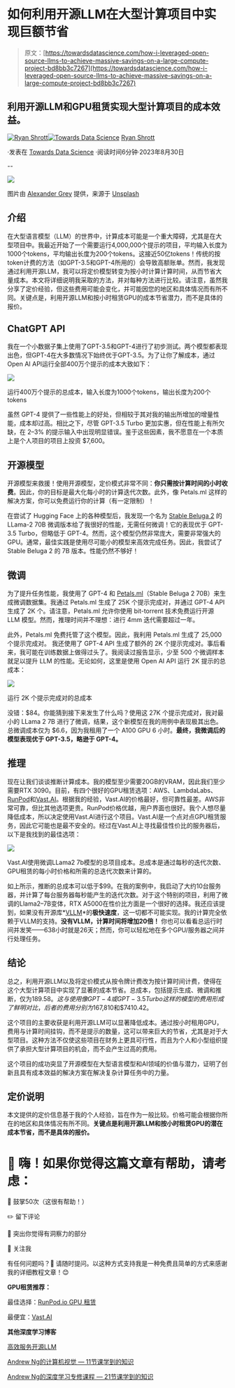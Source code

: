 # 如何利用开源LLM在大型计算项目中实现巨额节省

> 原文：[https://towardsdatascience.com/how-i-leveraged-open-source-llms-to-achieve-massive-savings-on-a-large-compute-project-bd8bb3c7267](https://towardsdatascience.com/how-i-leveraged-open-source-llms-to-achieve-massive-savings-on-a-large-compute-project-bd8bb3c7267)

## 利用开源LLM和GPU租赁实现大型计算项目的成本效益。

[](https://medium.com/@ryanshrott?source=post_page-----bd8bb3c7267--------------------------------)[![Ryan Shrott](../Images/186524066383b4b02c994692aebb3ea5.png)](https://medium.com/@ryanshrott?source=post_page-----bd8bb3c7267--------------------------------)[](https://towardsdatascience.com/?source=post_page-----bd8bb3c7267--------------------------------)[![Towards Data Science](../Images/a6ff2676ffcc0c7aad8aaf1d79379785.png)](https://towardsdatascience.com/?source=post_page-----bd8bb3c7267--------------------------------) [Ryan Shrott](https://medium.com/@ryanshrott?source=post_page-----bd8bb3c7267--------------------------------)

·发表在 [Towards Data Science](https://towardsdatascience.com/?source=post_page-----bd8bb3c7267--------------------------------) ·阅读时间6分钟·2023年8月30日

--

![](../Images/83382f63b21df0de2b0d47d33ad7212d.png)

图片由 [Alexander Grey](https://unsplash.com/@sharonmccutcheon?utm_source=medium&utm_medium=referral) 提供，来源于 [Unsplash](https://unsplash.com/?utm_source=medium&utm_medium=referral)

## 介绍

在大型语言模型（LLM）的世界中，计算成本可能是一个重大障碍，尤其是在大型项目中。我最近开始了一个需要运行4,000,000个提示的项目，平均输入长度为1000个tokens，平均输出长度为200个tokens。这接近50亿tokens！传统的按token计费的方法（如GPT-3.5和GPT-4所用的）会导致高额账单。然而，我发现通过利用开源LLM，我可以将定价模型转变为按小时计算计算时间，从而节省大量成本。本文将详细说明我采取的方法，并对每种方法进行比较。请注意，虽然我分享了定价经验，但这些费用可能会变化，并可能因您的地区和具体情况而有所不同。关键点是，利用开源LLM和按小时租赁GPU的成本节省潜力，而不是具体的报价。

## ChatGPT API

我在一个小数据子集上使用了GPT-3.5和GPT-4进行了初步测试。两个模型都表现出色，但GPT-4在大多数情况下始终优于GPT-3.5。为了让你了解成本，通过Open AI API运行全部400万个提示的成本大致如下：

![](../Images/35209c957d0dc0f7f6be806ff60f6cd8.png)

运行400万个提示的总成本，输入长度为1000个tokens，输出长度为200个tokens

虽然 GPT-4 提供了一些性能上的好处，但相较于其对我的输出所增加的增量性能，成本却过高。相比之下，尽管 GPT-3.5 Turbo 更加实惠，但在性能上有所欠缺，在 2–3% 的提示输入中出现明显错误。鉴于这些因素，我不愿意在一个本质上是个人项目的项目上投资 $7,600。

## 开源模型

开源模型来救援！使用开源模型，定价模式非常不同：**你只需按计算时间的小时收费**。因此，你的目标是最大化每小时的计算迭代次数。此外，像 Petals.ml 这样的解决方案，你可以免费运行你的计算（有一定限制）！

在尝试了 Hugging Face 上的各种模型后，我发现一个名为 [Stable Beluga 2](https://huggingface.co/stabilityai/StableBeluga2) 的 LLama-2 70B 微调版本给了我很好的性能，无需任何微调！它的表现优于 GPT-3.5 Turbo，但略低于 GPT-4。然而，这个模型仍然非常庞大，需要非常强大的 GPU。通常，最佳实践是使用尽可能小的模型来高效完成任务。因此，我尝试了 Stable Beluga 2 的 7B 版本。性能仍然不够好！

## 微调

为了提升任务性能，我使用了 GPT-4 和 [Petals.ml](https://github.com/bigscience-workshop/petals)（Stable Beluga 2 70B）来生成微调数据集。我通过 Petals.ml 生成了 25K 个提示完成对，并通过 GPT-4 API 生成了 2K 个。请注意，Petals.ml 允许你使用 bit-torrent 技术免费运行开源 LLM 模型。然而，推理时间并不理想：进行 4mm 迭代需要超过一年。

此外，Petals.ml 免费托管了这个模型。因此，我利用 Petals.ml 生成了 25,000 个提示完成对。 我还使用了 GPT-4 API 生成了额外的 2K 个提示完成对。事后看来，我可能在训练数据上做得过头了。我阅读过报告显示，少至 500 个微调样本就足以提升 LLM 的性能。无论如何，这里是使用 Open AI API 运行 2K 提示的总成本：

![](../Images/80c052ebe7c81d606c55085777984208.png)

运行 2K 个提示完成对的总成本

没错：$84。你能猜到接下来发生了什么吗？使用这 27K 个提示完成对，我对最小的 LLama 2 7B 进行了微调，结果，这个新模型在我的用例中表现极其出色。总微调成本仅为 $6.6，因为我租用了一个 A100 GPU 6 小时。**最终，我微调后的模型表现优于 GPT-3.5，略逊于 GPT-4。**

## 推理

现在让我们谈谈推断计算成本。我的模型至少需要20GB的VRAM，因此我们至少需要RTX 3090。目前，有四个很好的GPU租赁选项：AWS、LambdaLabs、[RunPod](https://runpod.io/?ref=lemrt56t)和[Vast.AI](https://cloud.vast.ai/?ref_id=79595)。根据我的经验，Vast.AI的价格最好，但可靠性最差。AWS非常可靠，但比其他选项更贵。RunPod价格优越，用户界面也很好。我个人想尽量降低成本，所以决定使用Vast.AI进行这个项目。Vast.AI是一个点对点GPU租赁服务，因此它可能也是最不安全的。经过在Vast.AI上寻找最佳性价比的服务器后，以下是我找到的最佳选项：

![](../Images/387407f56c236b653480400d7dc503f7.png)

Vast.AI使用微调LLama2 7b模型的总项目成本。总成本是通过每秒的迭代次数、GPU租赁的每小时价格和所需的总迭代次数来计算的。

如上所示，推断的总成本可以低于$99。在我的案例中，我启动了大约10台服务器，并计算了每台服务器每秒能产生的迭代次数。对于这个特别的项目，利用了微调的Llama2–7B变体，RTX A5000在性价比方面是一个很好的选择。我还应该提到，如果没有开源库*[VLLM](https://github.com/vllm-project/vllm)*的**极快速度**，这一切都不可能实现。我的计算完全依赖于VLLM的支持。**没有VLLM，计算时间将增加20倍！** 你也可以看看总运行时间并发笑——638小时就是26天；然而，你可以轻松地在多个GPU/服务器之间并行处理任务。

## 结论

总之，利用开源LLM以及将定价模式从按令牌计费改为按计算时间计费，使得在这个大型计算项目中实现了显著的成本节省。总成本，包括提示生成、微调和推断，仅为$189.58。这与使用像GPT-4或GPT-3.5 Turbo这样的模型的费用形成了鲜明对比，后者的费用分别为$167,810和$7410.42。

这个项目的主要收获是利用开源LLM可以显著降低成本。通过按小时租用GPU，费用与计算时间挂钩，而不是提示的数量，这可以带来巨大的节省，尤其是对于大型项目。这种方法不仅使这些项目在财务上更具可行性，而且为个人和小型组织提供了承担大型计算项目的机会，而不会产生过高的费用。

这个项目的成功突显了开源模型在大型语言模型和AI领域的价值与潜力，证明了创新且具有成本效益的解决方案在解决复杂计算任务中的力量。

## 定价说明

本文提供的定价信息基于我的个人经验，旨在作为一般比较。价格可能会根据你所在的地区和具体情况有所不同。**关键点是利用开源LLM和按小时租赁GPU的潜在成本节省，而不是具体的报价。**

# 📢 嗨！如果你觉得这篇文章有帮助，请考虑：

👏 鼓掌50次（这很有帮助！）

✏️ 留下评论

🌟 突出你觉得有洞察力的部分

👣 关注我

有任何问题吗？🤔 请随时提问。以这种方式支持我是一种免费且简单的方式来感谢我的详细教程文章！😊

**GPU租赁推荐：**

最佳选择：[RunPod.io GPU 租赁](https://runpod.io/?ref=lemrt56t)

最便宜：[Vast.AI](https://cloud.vast.ai/?ref_id=79595)

**其他深度学习博客**

[高效服务开源LLM](https://medium.com/p/5f0bf5d8fd59)

[Andrew Ng的计算机视觉 — 11节课学到的知识](https://medium.com/towards-data-science/efficiently-serving-open-source-llms-5f0bf5d8fd59)

[Andrew Ng的深度学习专修课程 — 21节课学到的知识](/deep-learning-specialization-by-andrew-ng-21-lessons-learned-15ffaaef627c)
